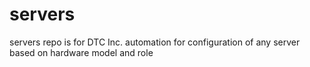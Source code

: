 # servers
servers repo is for DTC Inc. automation for configuration of any server based on hardware model and role
